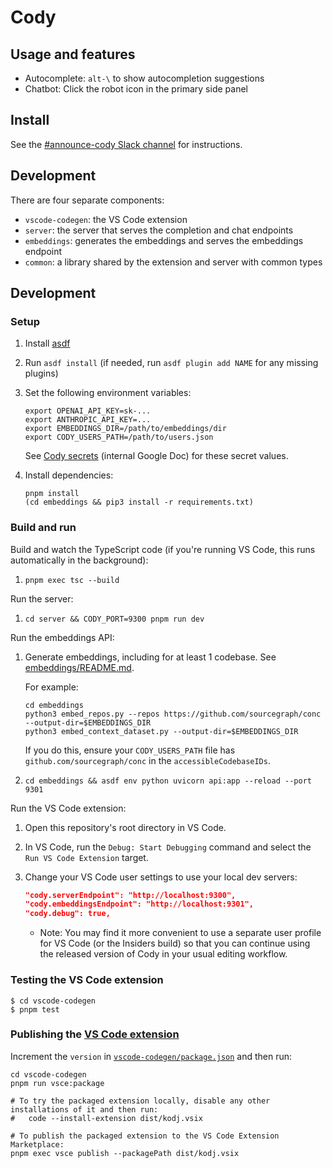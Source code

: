 # Cody

## Usage and features

- Autocomplete: `alt-\` to show autocompletion suggestions
- Chatbot: Click the robot icon in the primary side panel

## Install

See the [#announce-cody Slack channel](https://app.slack.com/client/T02FSM7DL/C04MZPE4JKD) for instructions.

## Development

There are four separate components:

- `vscode-codegen`: the VS Code extension
- `server`: the server that serves the completion and chat endpoints
- `embeddings`: generates the embeddings and serves the embeddings endpoint
- `common`: a library shared by the extension and server with common types

## Development

### Setup

1. Install [asdf](https://asdf-vm.com/)
1. Run `asdf install` (if needed, run `asdf plugin add NAME` for any missing plugins)
1. Set the following environment variables:

   ```
   export OPENAI_API_KEY=sk-...
   export ANTHROPIC_API_KEY=...
   export EMBEDDINGS_DIR=/path/to/embeddings/dir
   export CODY_USERS_PATH=/path/to/users.json
   ```

   See [Cody secrets](https://docs.google.com/document/d/1b5oqnE0kSUrgrb4Z2Alnhfods5e4Y5gx_oaIcQH4TZM/edit) (internal Google Doc) for these secret values.

1. Install dependencies:

   ```shell
   pnpm install
   (cd embeddings && pip3 install -r requirements.txt)
   ```

### Build and run

Build and watch the TypeScript code (if you're running VS Code, this runs automatically in the background):

1. `pnpm exec tsc --build`

Run the server:

1. `cd server && CODY_PORT=9300 pnpm run dev`

Run the embeddings API:

1. Generate embeddings, including for at least 1 codebase. See [embeddings/README.md](embeddings/README.md).

   For example:

   ```shell
   cd embeddings
   python3 embed_repos.py --repos https://github.com/sourcegraph/conc --output-dir=$EMBEDDINGS_DIR
   python3 embed_context_dataset.py --output-dir=$EMBEDDINGS_DIR
   ```

   If you do this, ensure your `CODY_USERS_PATH` file has `github.com/sourcegraph/conc` in the `accessibleCodebaseIDs`.

1. `cd embeddings && asdf env python uvicorn api:app --reload --port 9301`

Run the VS Code extension:

1. Open this repository's root directory in VS Code.
1. In VS Code, run the `Debug: Start Debugging` command and select the `Run VS Code Extension` target.
1. Change your VS Code user settings to use your local dev servers:

   ```json
   "cody.serverEndpoint": "http://localhost:9300",
   "cody.embeddingsEndpoint": "http://localhost:9301",
   "cody.debug": true,
   ```

   - Note: You may find it more convenient to use a separate user profile for VS Code (or the Insiders build) so that you can continue using the released version of Cody in your usual editing workflow.

### Testing the VS Code extension

```
$ cd vscode-codegen
$ pnpm test
```

### Publishing the [VS Code extension](vscode-codegen/)

Increment the `version` in [`vscode-codegen/package.json`](vscode-codegen/package.json) and then run:

```shell
cd vscode-codegen
pnpm run vsce:package

# To try the packaged extension locally, disable any other installations of it and then run:
#   code --install-extension dist/kodj.vsix

# To publish the packaged extension to the VS Code Extension Marketplace:
pnpm exec vsce publish --packagePath dist/kodj.vsix
```
